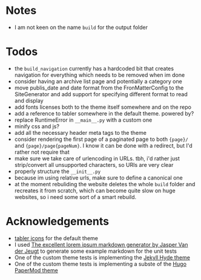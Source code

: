 # Notes
- I am not keen on the name `build` for the output folder

# Todos
- the `build_navigation` currently has a hardcoded bit that creates navigation for everything which needs to be removed when im done
- consider having an archive list page and potentially a category one
- move publis_date and date format from the FronMatterConfig to the SiteGenerator and add support for specifying different format to read and display
- add fonts licenses both to the theme itself somewhere and on the repo
- add a reference to tabler somewhere in the default theme. powered by?
- replace RuntimeError in `__main__.py` with a custom one
- minify css and js?
- add all the necessary header meta tags to the theme
- consider rendering the first page of a paginated page to both `{page}/` and `{page}/page{pageNum}`. I know it can be done with a redirect, but I'd rather not require that
- make sure we take care of urlencoding in URLs. tbh, i'd rather just strip/convert all unsupported characters, so URIs are very clear
- properly structure the `__init__.py`
- because im using relative urls, make sure to define a canonical one
- at the moment rebuliding the website deletes the whole `build` folder and recreates it from scratch, which can become quite slow on huge websites, so i need some sort of a smart rebuild.

# Acknowledgements
- [tabler icons](https://tabler-icons.io/) for the default theme
- I used [The excellent lorem ipsum markdown generator by Jasper Van der Jeugt](https://jaspervdj.be/lorem-markdownum/) to generate some example markdown for the unit tests
- One of the custom theme tests is implementing the [Jekyll Hyde theme](https://github.com/poole/hyde)
- One of the custom theme tests is implementing a subste of the [Hugo PaperMod theme](https://github.com/adityatelange/hugo-PaperMod/)
